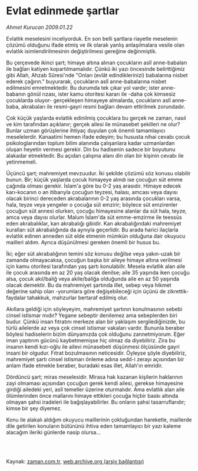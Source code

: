 # Evlat edinmede şartlar

*Ahmet Kurucan 2009.01.22*

<td class="columnist-detail">
<p>Evlatlık meselesini inceliyorduk. En son belli şartlara riayetle meselenin çözümü olduğunu ifade etmiş ve ilk olarak yanlış anlaşılmalara vesile olan evlatlık isimlendirilmesinin değiştirilmesi gereğine değinmiştik.</p>
<p>
<div id="haberMetinDiv">
<p>Bu çerçevede ikinci şart; himaye altına alınan çocukların aslî anne-babaları ile bağları katiyen kopartılmamalıdır. Çünkü iki yazı öncesinde belirttiğimiz gibi Allah, Ahzab Sûresi'nde "Onları (evlât edindiklerinizi) babalarına nisbet ederek çağırın." buyurarak, çocukların aslî anne-babalarına nisbet edilmesini emretmektedir. Bu durumda tek çıkar yol vardır; ister anne-babanın gönül rızası, ister kamu otoritesi kararı ile -daha çok kimsesiz çocuklarda oluyor- gerçekleşen himayeye almalarda, çocukların aslî anne-baba, akrabaları ile resmi-gayri resmi bağları devam ettirilmek zorundadır.
<p>Çok küçük yaşlarda evlatlık edinilmiş çocuklara bu gerçek ne zaman, nasıl ve kim tarafından açıklanır; gerçek ailesi ile münasebet şekilleri ne olur? Bunlar uzman görüşlerine ihtiyaç duyulan çok önemli tamamlayıcı meselelerdir. Kanaatimi hemen ifade edeyim; bu hususta nihai cevabı çocuk psikologlarından toplum bilim alanında çalışanlara kadar uzmanlardan oluşan heyetin vermesi gerekir. Din bu hadisenin sadece bir boyutunu alakadar etmektedir. Bu açıdan çalışma alanı din olan bir kişinin cevabı ile yetinmemeli. 
<p>Üçüncü şart; mahremiyet mevzuudur. İki şekilde çözümü söz konusu olabilir bunun. Bir; küçük yaşlarda çocuk himayeye alındı ise çocuğun süt emme çağında olması gerekir. İslam'a göre bu 0-2 yaş arasıdır. Himaye edecek karı-kocanın o an itibarıyla çocuğun teyzesi, halası, amcası veya dayısı olacak birinci dereceden akrabalarının 0-2 yaş arasında çocukları varsa, hala, teyze veya yengeler o çocuğa süt emzirir; böylece süt emzirenler çocuğun süt annesi olurken, çocuğu himayesine alanlar da süt hala, teyze, amca veya dayısı olurlar. Malum İslam'da süt emme-emzirme ile teessüs eden akrabalıklar, kan akrabalığı gibidir. Kan akrabalığındaki mahremiyet kuralları süt akrabalığında da aynıyla geçerlidir. Bu arada harici ilaçlarla evlatlık edinen anneden süt elde etmenin mümkün olduğuna dair okuyucu mailleri aldım. Ayrıca düşünülmesi gereken önemli bir husus bu. 
<p>İki; eğer süt akrabalığının temini söz konusu değilse veya yakın-uzak bir zamanda olmayacaksa, çocuğun başka bir aileye himaye altına verilmesi için kamu otoritesi tarafından yaş şartı konulabilir. Mesela evlatlık alan aile ile çocuk arasında en az 20 yaş olacak denilse; aile 35 yaşında iken çocuğu alsa, çocuk akıl/baliğ veya akile/baliğa olduğunda aile en az 50 yaşında olacak demektir. Bu da mahremiyet şartında illet, sebep veya hikmet değerine sahip olan -yorumlara göre değişebileceği için üçünü de zikrettik- faydalar tahakkuk, mahzurlar bertaraf edilmiş olur. 
<p>Akıllara geldiği için söyleyeyim, mahremiyet şartının konulmasının sebebi cinsel istismar mıdır? Yegane sebeptir denilemez ama sebeplerden biri budur. Çünkü insan fıtratını merkeze alan bir yaklaşım sergilediğinizde, bu türlü ailelerde az veya çok cinsel istismar vakaları vardır. Bununla beraber böylesi hadiselerin bizim dünyamızda çok olduğunu zannetmiyorum. Eğer iman yaptırım gücünü kaybetmemişse hiç olmaz da diyebiliriz. Zira bu insanın kendi kızı-oğlu ile ailevi münasebeti düşünmesi ölçüsünde gayri insani bir olgudur. Fıtrat bozulmasının neticesidir. Öyleyse şöyle diyebiliriz, mahremiyet şartı cinsel istismarı önleme adına sedd-i zerayı açısından bir anlam ifade etmekle beraber, buradaki esas illet, Allah'ın emridir. 
<p>Dördüncü şart; miras meselesidir. Mirasa hak kazanan kişilerin haklarının zayi olmaması açısından çocuğun gerek kendi ailesi, gerekse himayesine girdiği ailedeki yeri, aslî temeller üzerine oturmalıdır. Ama evlatlık alan aile ölümlerinden önce mallarını himaye ettikleri çocuğa hiçbir baskı altında olmayan şahsi iradeleri ile bağışlayabilirler. Bu onların şahsi tasarruflarıdır; kimse bir şey diyemez. 
<p>Konu ile alakalı aldığım okuyucu maillerinin çokluğundan hareketle, maillerde dile getirilen konuların bütününü ihtiva eden tamamlayıcı bir yazı kaleme alacağım ileriki günlerde nasip olursa...</p></p></p></p></p></p></p></div>
</p>


<p><br>
		 </br></p></td>

Kaynak: [zaman.com.tr](http://zaman.com.tr/yazar.do?yazino=806550), [web.archive.org (arşiv bağlantısı)](http://web.archive.org/web/20120327195027/http://www.zaman.com.tr:80/yazar.do?yazino=806550)
